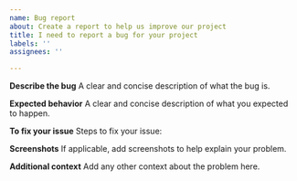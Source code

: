 ```yaml
---
name: Bug report
about: Create a report to help us improve our project
title: I need to report a bug for your project
labels: ''
assignees: ''

---
```


**Describe the bug**
A clear and concise description of what the bug is.

**Expected behavior**
A clear and concise description of what you expected to happen.

**To fix your issue**
Steps to fix your issue:

**Screenshots**
If applicable, add screenshots to help explain your problem.

**Additional context**
Add any other context about the problem here.
